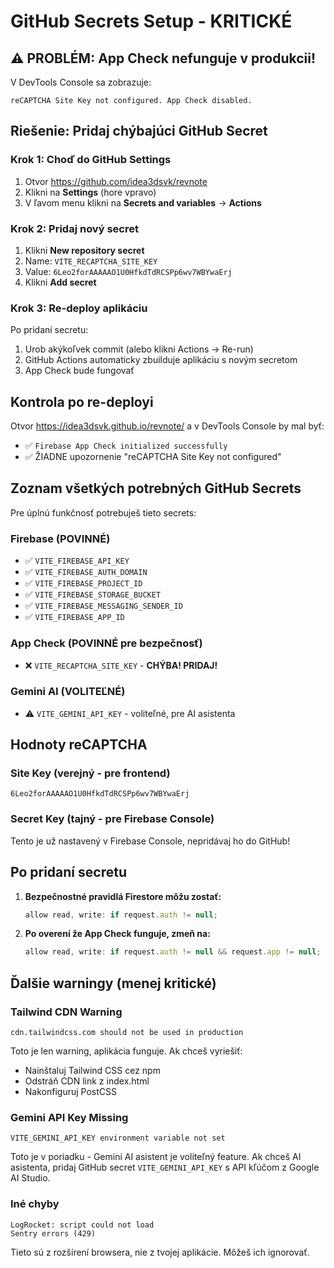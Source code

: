 # GitHub Secrets Setup - KRITICKÉ

## ⚠️ PROBLÉM: App Check nefunguje v produkcii!

V DevTools Console sa zobrazuje:

```
reCAPTCHA Site Key not configured. App Check disabled.
```

## Riešenie: Pridaj chýbajúci GitHub Secret

### Krok 1: Choď do GitHub Settings

1. Otvor https://github.com/idea3dsvk/revnote
2. Klikni na **Settings** (hore vpravo)
3. V ľavom menu klikni na **Secrets and variables** → **Actions**

### Krok 2: Pridaj nový secret

1. Klikni **New repository secret**
2. Name: `VITE_RECAPTCHA_SITE_KEY`
3. Value: `6Leo2forAAAAAO1U0HfkdTdRCSPp6wv7WBYwaErj`
4. Klikni **Add secret**

### Krok 3: Re-deploy aplikáciu

Po pridaní secretu:

1. Urob akýkoľvek commit (alebo klikni Actions → Re-run)
2. GitHub Actions automaticky zbuilduje aplikáciu s novým secretom
3. App Check bude fungovať

## Kontrola po re-deployi

Otvor https://idea3dsvk.github.io/revnote/ a v DevTools Console by mal byť:

- ✅ `Firebase App Check initialized successfully`
- ✅ ŽIADNE upozornenie "reCAPTCHA Site Key not configured"

## Zoznam všetkých potrebných GitHub Secrets

Pre úplnú funkčnosť potrebuješ tieto secrets:

### Firebase (POVINNÉ)

- ✅ `VITE_FIREBASE_API_KEY`
- ✅ `VITE_FIREBASE_AUTH_DOMAIN`
- ✅ `VITE_FIREBASE_PROJECT_ID`
- ✅ `VITE_FIREBASE_STORAGE_BUCKET`
- ✅ `VITE_FIREBASE_MESSAGING_SENDER_ID`
- ✅ `VITE_FIREBASE_APP_ID`

### App Check (POVINNÉ pre bezpečnosť)

- ❌ `VITE_RECAPTCHA_SITE_KEY` - **CHÝBA! PRIDAJ!**

### Gemini AI (VOLITEĽNÉ)

- ⚠️ `VITE_GEMINI_API_KEY` - voliteľné, pre AI asistenta

## Hodnoty reCAPTCHA

### Site Key (verejný - pre frontend)

```
6Leo2forAAAAAO1U0HfkdTdRCSPp6wv7WBYwaErj
```

### Secret Key (tajný - pre Firebase Console)

Tento je už nastavený v Firebase Console, nepridávaj ho do GitHub!

## Po pridaní secretu

1. **Bezpečnostné pravidlá Firestore môžu zostať:**

   ```javascript
   allow read, write: if request.auth != null;
   ```

2. **Po overení že App Check funguje, zmeň na:**
   ```javascript
   allow read, write: if request.auth != null && request.app != null;
   ```

## Ďalšie warningy (menej kritické)

### Tailwind CDN Warning

```
cdn.tailwindcss.com should not be used in production
```

Toto je len warning, aplikácia funguje. Ak chceš vyriešiť:

- Nainštaluj Tailwind CSS cez npm
- Odstráň CDN link z index.html
- Nakonfiguruj PostCSS

### Gemini API Key Missing

```
VITE_GEMINI_API_KEY environment variable not set
```

Toto je v poriadku - Gemini AI asistent je voliteľný feature.
Ak chceš AI asistenta, pridaj GitHub secret `VITE_GEMINI_API_KEY` s API kľúčom z Google AI Studio.

### Iné chyby

```
LogRocket: script could not load
Sentry errors (429)
```

Tieto sú z rozšírení browsera, nie z tvojej aplikácie. Môžeš ich ignorovať.
